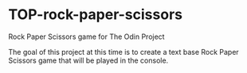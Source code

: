 # TOP-rock-paper-scissors
Rock Paper Scissors game for The Odin Project

The goal of this project at this time is to create a text base Rock Paper Scissors game that will be played in the console.